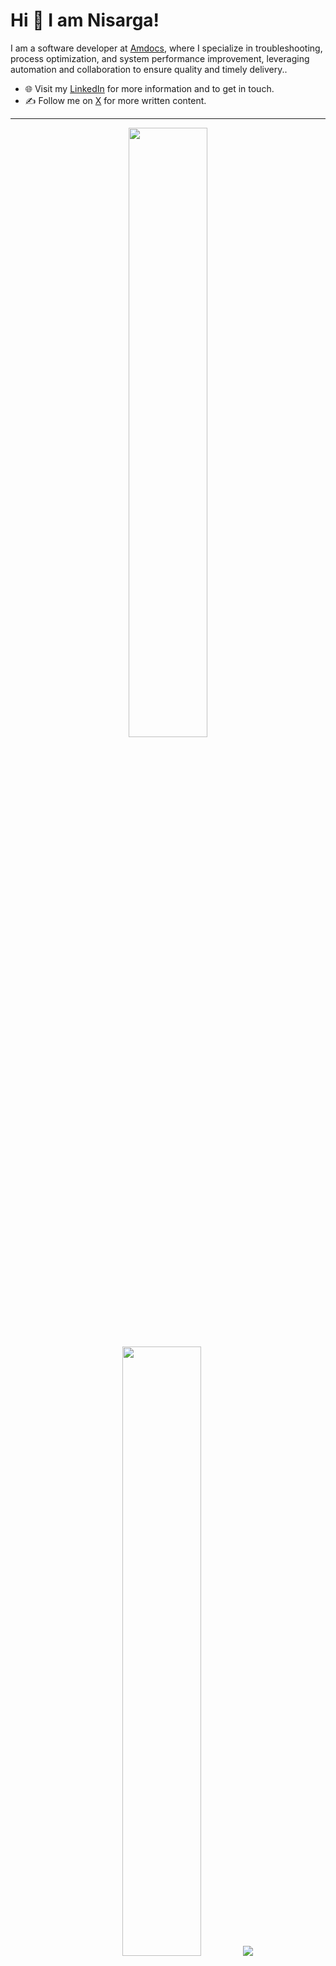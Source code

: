 
# Hi 👋 I am Nisarga! 
I am a software developer at [Amdocs](https://www.amdocs.com/), where I specialize in troubleshooting, process optimization, and system performance improvement, leveraging automation and collaboration to ensure quality and timely delivery..

- 🌐 Visit my [LinkedIn](https://www.linkedin.com/in/nisarga-ovhal/) for more information and to get in touch.
- ✍️ Follow me on [X](https://x.com/NisargaO) for more written content.

---
<p align="center">
  <img height="50%" width="auto" src ="https://github-readme-stats.vercel.app/api?username=Nisarg-27&show_icons=true&count_private=true&theme=darcula&hide_border=true&hide=issues,contribs&bg_color=00000000">
  <img height="50%" width="auto" src ="https://github-readme-stats.vercel.app/api/top-langs/?username=Nisarg-27&layout=compact&hide_border=true&theme=darcula&bg_color=00000000&langs_count=6&hide=jupyter%20notebook,tex,css,php&exclude_repo=Pacman-AI">
  <img src ="https://github-readme-streak-stats.herokuapp.com?username=Nisarg-27&theme=darcula&hide_border=true&background=FFFFFF00">
  <br>
  <br>
  <a href="https://www.buymeacoffee.com/vinitshahdeo"> <img align="center" src="https://cdn.buymeacoffee.com/buttons/v2/default-orange.png" height="50" width="210" alt="aveek.saha" /></a>
</p>

<br />
